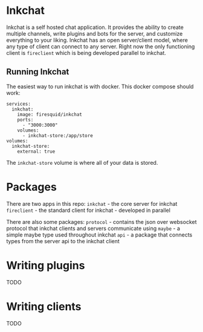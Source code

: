 # Inkchat
Inkchat is a self hosted chat application. It provides the ability to create multiple channels, write plugins and bots for the server, and customize everything to your liking. Inkchat has an open server/client model, where any type of client can connect to any server. Right now the only functioning client is `fireclient` which is being developed parallel to inkchat.

## Running Inkchat
The easiest way to run inkchat is with docker. This docker compose should work:
```
services:
  inkchat:
    image: firesquid/inkchat
    ports:
      - "3000:3000"
    volumes:
      - inkchat-store:/app/store
volumes:
  inkchat-store:
    external: true
```

The `inkchat-store` volume is where all of your data is stored.

# Packages
There are two apps in this repo:
`inkchat` - the core server for inkchat
`fireclient` - the standard client for inkchat - developed in parallel


There are also some packages:
`protocol` - contains the json over websocket protocol that inkchat clients and servers communicate using
`maybe` - a simple maybe type used throughout inkchat
`api` - a package that connects types from the server api to the inkchat client 

# Writing plugins
TODO

# Writing clients
TODO
